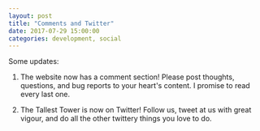 ```yaml
---
layout: post
title: "Comments and Twitter"
date: 2017-07-29 15:00:00
categories: development, social
---
```

Some updates:

1. The website now has a comment section! Please post thoughts, questions, and bug reports to your heart's content. I promise to read every last one.

2. The Tallest Tower is now on Twitter! Follow us, tweet at us with great vigour, and do all the other twittery things you love to do.
